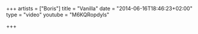 +++
artists = ["Boris"]
title = "Vanilla"
date = "2014-06-16T18:46:23+02:00"
type = "video"
youtube = "M6KQRopdyls"

+++
